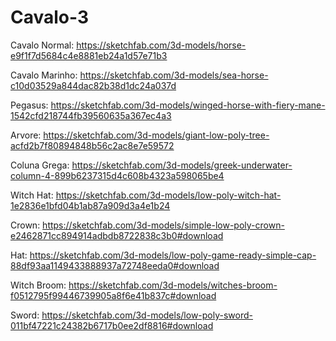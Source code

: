 # Cavalo-3

Cavalo Normal:
https://sketchfab.com/3d-models/horse-e9f1f7d5684c4e8881eb24a1d57e71b3

Cavalo Marinho: 
https://sketchfab.com/3d-models/sea-horse-c10d03529a844dac82b38d1dc24a037d

Pegasus:
https://sketchfab.com/3d-models/winged-horse-with-fiery-mane-1542cfd218744fb39560635a367ec4a3

Arvore:
https://sketchfab.com/3d-models/giant-low-poly-tree-acfd2b7f80894848b56c2ac8e7e59572

Coluna Grega:
https://sketchfab.com/3d-models/greek-underwater-column-4-899b6237315d4c608b4323a598065be4

Witch Hat:
https://sketchfab.com/3d-models/low-poly-witch-hat-1e2836e1bfd04b1ab87a909d3a4e1b24

Crown:
https://sketchfab.com/3d-models/simple-low-poly-crown-e2462871cc894914adbdb8722838c3b0#download

Hat:
https://sketchfab.com/3d-models/low-poly-game-ready-simple-cap-88df93aa1149433888937a72748eeda0#download

Witch Broom:
https://sketchfab.com/3d-models/witches-broom-f0512795f99446739905a8f6e41b837c#download

Sword:
https://sketchfab.com/3d-models/low-poly-sword-011bf47221c24382b6717b0ee2df8816#download
